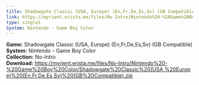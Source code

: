 ```yaml
---
title: Shadowgate Classic (USA, Europe) (En,Fr,De,Es,Sv) (GB Compatible)
link: https://myrient.erista.me/files/No-Intro/Nintendo%20-%20Game%20Boy%20Color/Shadowgate%20Classic%20(USA,%20Europe)%20(En,Fr,De,Es,Sv)%20(GB%20Compatible).zip
type: single1
System: Nintendo - Game Boy Color
---
```

<b>Game:</b> Shadowgate Classic (USA, Europe) (En,Fr,De,Es,Sv) (GB Compatible)<br>
<b>System:</b> Nintendo - Game Boy Color<br>
<b>Collection:</b> No-Intro<br>
<b>Download:</b> https://myrient.erista.me/files/No-Intro/Nintendo%20-%20Game%20Boy%20Color/Shadowgate%20Classic%20(USA,%20Europe)%20(En,Fr,De,Es,Sv)%20(GB%20Compatible).zip